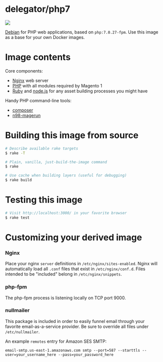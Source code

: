 # delegator/php7

[![](https://images.microbadger.com/badges/image/delegator/php7:7.0.svg)](https://microbadger.com/images/delegator/php7:7.0)

[Debian][1] for PHP web applications, based on `php:7.0.27-fpm`. Use this image as
a base for your own Docker images.

# Image contents

Core components:

 - [Nginx][2] web server
 - [PHP][3] with all modules required by Magento 1
 - [Ruby][4] and [node.js][5] for any asset building processes you might have

Handy PHP command-line tools:

 - [composer][6]
 - [n98-magerun][magerun]

# Building this image from source

```bash
# Describe available rake targets
$ rake -T

# Plain, vanilla, just-build-the-image command
$ rake

# Use cache when building layers (useful for debugging)
$ rake build
```

# Testing this image

```bash
# Visit http://localhost:3000/ in your favorite browser
$ rake test
```

# Customizing your derived image

### Nginx

Place your nginx `server` definitions in `/etc/nginx/sites-enabled`. Nginx will
automatically load all `.conf` files that exist in `/etc/nginx/conf.d`. Files
intended to be "included" belong in `/etc/nginx/snippets`.

### php-fpm

The php-fpm process is listening locally on TCP port 9000.

### nullmailer

This package is included in order to easily funnel email through your favorite
email-as-a-service provider. Be sure to override all files under `/etc/nullmailer`.

An example `remotes` entry for Amazon SES SMTP:

```
email-smtp.us-east-1.amazonaws.com smtp --port=587 --starttls --user=your_username_here --pass=your_password_here
```

[1]: https://www.debian.org/
[2]: http://nginx.org/
[3]: https://secure.php.net/
[4]: https://www.ruby-lang.org/en/
[5]: https://nodejs.org/
[6]: https://getcomposer.org/
[8]: http://wp-cli.org/
[magerun]: https://github.com/netz98/n98-magerun

